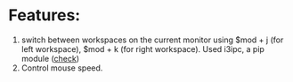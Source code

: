 # Features:
1. switch between workspaces on the current monitor using $mod + j (for left workspace), $mod + k (for right workspace). Used i3ipc, a pip module ([check](https://github.com/awwfensive/configs/blob/main/scripts/swith_ws))
2. Control mouse speed. 
